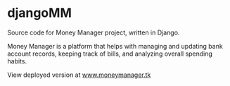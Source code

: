 # djangoMM
Source code for Money Manager project, written in Django.

Money Manager is a platform that helps with managing and updating bank account records, keeping track of bills, and analyzing overall spending habits.

View deployed version at www.moneymanager.tk
